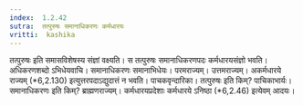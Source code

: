 ```yaml
---
index:  1.2.42
sutra:  तत्पुरुषः समानाधिकरणः कर्मधारयः
vritti:  kashika 
---
```


तत्पुरुषः इति समासविशेषस्य संज्ञां वक्ष्यति। स तत्पुरुषः समानाधिकरणपदः कर्मधारयसंज्ञो भवति। अधिकरणशब्दो ऽभिधेयवाचि। समानाधिकरणः समानाभिधेयः। परमराज्यम्। उत्तमराज्यम्। अकर्मधारये राज्यम् (*6,2.130) इत्युत्तरपदाऽद्युदात्तं न भवति। पाचकवृन्दारिका। तत्पुरुषः इति किम्? पाचिकाभार्यः। समानाधिकरणः इति किम्? ब्राह्मणराज्यम्। कर्मधारयप्रदेशाः कर्मधारये ऽनिष्ठा (*6,2.46) इत्येवम् आदयः।

